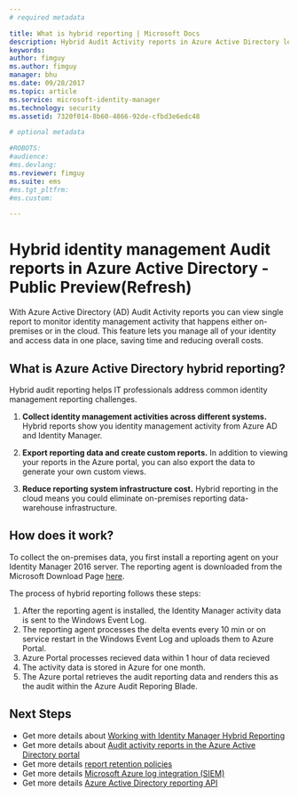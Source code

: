 ```yaml
---
# required metadata

title: What is hybrid reporting | Microsoft Docs
description: Hybrid Audit Activity reports in Azure Active Directory lets you view both cloud and on-premises audited events.
keywords:
author: fimguy
ms.author: fimguy
manager: bhu
ms.date: 09/28/2017
ms.topic: article
ms.service: microsoft-identity-manager
ms.technology: security
ms.assetid: 7320f014-8b60-4866-92de-cfbd3e6edc48

# optional metadata

#ROBOTS:
#audience:
#ms.devlang:
ms.reviewer: fimguy
ms.suite: ems
#ms.tgt_pltfrm:
#ms.custom:

---
```


# Hybrid identity management Audit reports in Azure Active Directory - Public Preview(Refresh)
With Azure Active Directory (AD) Audit Activity reports you can view single report to monitor identity management activity that happens either on-premises or in the cloud. This feature lets you manage all of your identity and access data in one place,  saving time and reducing overall costs.

## What is Azure Active Directory hybrid reporting?
Hybrid audit reporting helps IT professionals address common identity management reporting challenges.

1. **Collect identity management activities across different systems.** Hybrid reports show you identity management activity from Azure AD and Identity Manager.

2. **Export reporting data and create custom reports.** In addition to viewing your reports in the Azure portal, you can also export the data to generate your own custom views.

3. **Reduce reporting system infrastructure cost.** Hybrid reporting in the cloud means you could eliminate on-premises reporting data-warehouse infrastructure.

## How does it work?

To collect the on-premises data, you first install a reporting agent on your Identity Manager 2016 server. The reporting agent is downloaded from the Microsoft Download Page [here](https://www.microsoft.com/en-us/download/details.aspx?id=55112).

The process of hybrid reporting follows these steps:
1. After the reporting agent is installed, the Identity Manager activity data is sent to the Windows Event Log.
2. The reporting agent processes the delta events every 10 min or on service restart in the Windows Event Log and uploads them to Azure Portal.
3. Azure Portal processes recieved data within 1 hour of data recieved
4. The activity data is stored in Azure for one month.
5. The Azure portal retrieves the audit reporting data and renders this as the audit within the Azure Audit Reporing Blade.

## Next Steps
- Get more details about [Working with Identity Manager Hybrid Reporting](working-with-identity-manager-hybrid-reporting.md)
- Get more details about [Audit activity reports in the Azure Active Directory portal](https://docs.microsoft.com/en-us/azure/active-directory/active-directory-reporting-activity-audit-logs)
- Get more details [report retention policies](https://docs.microsoft.com/en-us/azure/active-directory/active-directory-reporting-retention)
- Get more details [Microsoft Azure log integration (SIEM)](https://docs.microsoft.com/en-us/azure/security/security-azure-log-integration-overview)
- Get more details [Azure Active Directory reporting API](https://docs.microsoft.com/en-us/azure/active-directory/active-directory-reporting-api-getting-started)
